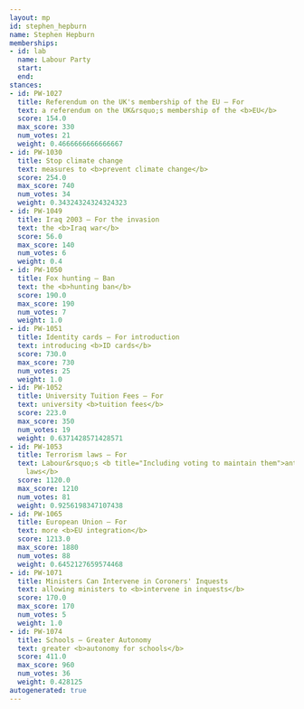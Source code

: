 ```yaml
---
layout: mp
id: stephen_hepburn
name: Stephen Hepburn
memberships:
- id: lab
  name: Labour Party
  start: 
  end: 
stances:
- id: PW-1027
  title: Referendum on the UK's membership of the EU — For
  text: a referendum on the UK&rsquo;s membership of the <b>EU</b>
  score: 154.0
  max_score: 330
  num_votes: 21
  weight: 0.4666666666666667
- id: PW-1030
  title: Stop climate change
  text: measures to <b>prevent climate change</b>
  score: 254.0
  max_score: 740
  num_votes: 34
  weight: 0.34324324324324323
- id: PW-1049
  title: Iraq 2003 — For the invasion
  text: the <b>Iraq war</b>
  score: 56.0
  max_score: 140
  num_votes: 6
  weight: 0.4
- id: PW-1050
  title: Fox hunting — Ban
  text: the <b>hunting ban</b>
  score: 190.0
  max_score: 190
  num_votes: 7
  weight: 1.0
- id: PW-1051
  title: Identity cards — For introduction
  text: introducing <b>ID cards</b>
  score: 730.0
  max_score: 730
  num_votes: 25
  weight: 1.0
- id: PW-1052
  title: University Tuition Fees — For
  text: university <b>tuition fees</b>
  score: 223.0
  max_score: 350
  num_votes: 19
  weight: 0.6371428571428571
- id: PW-1053
  title: Terrorism laws — For
  text: Labour&rsquo;s <b title="Including voting to maintain them">anti-terrorism
    laws</b>
  score: 1120.0
  max_score: 1210
  num_votes: 81
  weight: 0.9256198347107438
- id: PW-1065
  title: European Union — For
  text: more <b>EU integration</b>
  score: 1213.0
  max_score: 1880
  num_votes: 88
  weight: 0.6452127659574468
- id: PW-1071
  title: Ministers Can Intervene in Coroners' Inquests
  text: allowing ministers to <b>intervene in inquests</b>
  score: 170.0
  max_score: 170
  num_votes: 5
  weight: 1.0
- id: PW-1074
  title: Schools — Greater Autonomy
  text: greater <b>autonomy for schools</b>
  score: 411.0
  max_score: 960
  num_votes: 36
  weight: 0.428125
autogenerated: true
---
```


